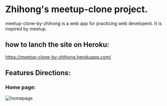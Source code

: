 # Zhihong's meetup-clone project.
meetup-clone-by-zhihong is a web app for practicing web developent. It is inspired by meetup.

## how to lanch the site on Heroku:
https://meetup-clone-by-zhihong.herokuapp.com/

## Features Directions:

### Home page:
![homepage](https://user-images.githubusercontent.com/102339574/182047001-c5089777-cd61-40d9-b948-1fd6f4a13d47.png)
